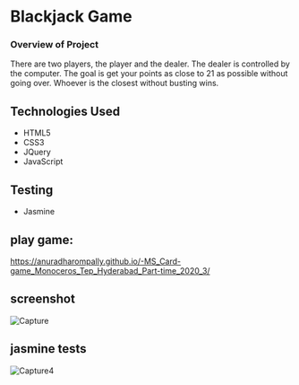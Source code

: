 # Blackjack Game
### Overview of Project
There are two players, the player and the dealer. The dealer is controlled by the computer. The goal is get your points as close to 21 as possible without going over. Whoever is the closest without busting wins.

## Technologies Used
* HTML5
* CSS3
* JQuery
* JavaScript

## Testing
* Jasmine

## play game:

https://anuradharompally.github.io/-MS_Card-game_Monoceros_Tep_Hyderabad_Part-time_2020_3/

## screenshot

![Capture](https://user-images.githubusercontent.com/70049584/96902737-869b7000-14b2-11eb-8190-c885499982c3.png)


## jasmine tests

![Capture4](https://user-images.githubusercontent.com/70049584/96902836-a59a0200-14b2-11eb-9764-5ff1aad47b11.png)
